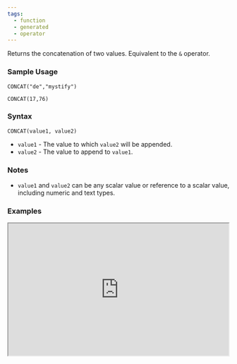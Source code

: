 ```yaml
---
tags:
  - function
  - generated
  - operator
---
```


Returns the concatenation of two values. Equivalent to the `&` operator.

### Sample Usage

`CONCAT("de","mystify")`

`CONCAT(17,76)`

### Syntax

`CONCAT(value1, value2)`

* `value1` - The value to which `value2` will be appended.
* `value2` - The value to append to `value1`.

### Notes

* `value1` and `value2` can be any scalar value or reference to a scalar value, including numeric and text types.

### Examples

<iframe height="300" src="https://docs.google.com/spreadsheet/pub?key=0As3tAuweYU9QdHB6bkRhaXlMUXBRMXBnRTQ4MlliQkE&amp;output=html" width="500"></iframe>